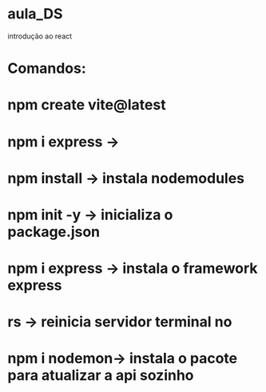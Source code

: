 # aula_DS
introdução ao react

# Comandos:
# npm create vite@latest
# npm i express ->
# npm install -> instala nodemodules
# npm init -y -> inicializa o package.json 
# npm i express -> instala o framework express
# rs -> reinicia servidor terminal no
#  npm i nodemon-> instala o pacote para atualizar a api sozinho
